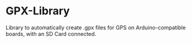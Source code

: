 # GPX-Library
Library to automatically create .gpx files for GPS on Arduino-compatible boards, with an SD Card connected.

